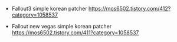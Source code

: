 - Fallout3 simple korean patcher
https://mos6502.tistory.com/412?category=1058537

- Fallout new vegas simple korean patcher
https://mos6502.tistory.com/411?category=1058537
